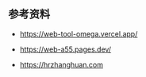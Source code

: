 
## 参考资料

- https://web-tool-omega.vercel.app/

- https://web-a55.pages.dev/

- https://hrzhanghuan.com
